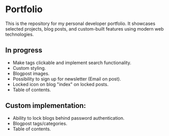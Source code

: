 # Portfolio
This is the repository for my personal developer portfolio. It showcases selected projects, blog posts, and custom-built features using modern web technologies.

## In progress
- Make tags clickable and implement search functionality.
- Custom styling.
- Blogpost images.
- Possibility to sign up for newsletter (Email on post).
- Locked icon on blog "index" on locked posts.
- Table of contents.

## Custom implementation:
- Ability to lock blogs behind password authentication.
- Blogpost tags/categories.
- Table of contents.
